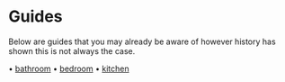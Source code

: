 # Guides

Below are guides that you may already be aware of however history has shown this is not always the case.

• [bathroom](bathroom.md)
• [bedroom](bedroom.md)
• [kitchen](kitchen.md)
